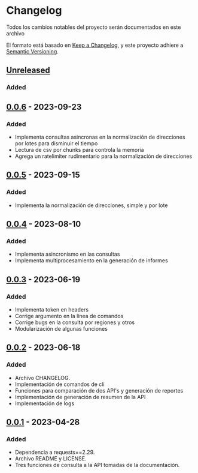 # Changelog

Todos los cambios notables del proyecto serán documentados en este archivo

El formato está basado en [Keep a Changelog](https://keepachangelog.com/en/1.0.0/),
y este proyecto adhiere a [Semantic Versioning](https://semver.org/spec/v2.0.0.html).

## [Unreleased]

### Added

## [0.0.6] - 2023-09-23

### Added

- Implementa consultas asincronas en la normalización de direcciones por lotes para disminuir el tiempo
- Lectura de csv por chunks para controla la memoria 
- Agrega un ratelimiter rudimentario para la normalización de direcciones

## [0.0.5] - 2023-09-15

### Added

- Implementa la normalización de direcciones, simple y por lote

## [0.0.4] - 2023-08-10

### Added

- Implementa asincronismo en las consultas
- Implementa multiprocesamiento en la generación de informes

## [0.0.3] - 2023-06-19

### Added

- Implementa token en headers
- Corrige argumento en la línea de comandos
- Corrige bugs en la consulta por regiones y otros
- Modularización de algunas funciones

## [0.0.2] - 2023-06-18

### Added

- Archivo CHANGELOG.
- Implementación de comandos de cli
- Funciones para comparación de dos API's y generación de reportes
- Implementación de generación de resumen de la API
- Implementación de logs

## [0.0.1] - 2023-04-28

### Added

- Dependencia a requests==2.29.
- Archivo README y LICENSE.
- Tres funciones de consulta a la API tomadas de la documentación.

[unreleased]: https://github.com/pavloae/georef-ar-py
[0.0.6]: https://github.com/pavloae/georef-ar-py/releases/tag/0.0.6
[0.0.5]: https://github.com/pavloae/georef-ar-py/releases/tag/0.0.5
[0.0.4]: https://github.com/pavloae/georef-ar-py/releases/tag/0.0.4
[0.0.3]: https://github.com/pavloae/georef-ar-py/releases/tag/0.0.3
[0.0.2]: https://github.com/pavloae/georef-ar-py/releases/tag/0.0.2
[0.0.1]: https://github.com/pavloae/georef-ar-py/releases/tag/0.0.1